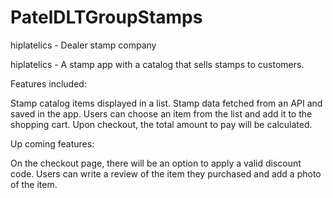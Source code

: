 # PatelDLTGroupStamps
hiplatelics - Dealer stamp company


hiplatelics - A stamp app with a catalog that sells stamps to customers.

Features included:

Stamp catalog items displayed in a list.
Stamp data fetched from an API and saved in the app.
Users can choose an item from the list and add it to the shopping cart.
Upon checkout, the total amount to pay will be calculated.

Up coming features:

On the checkout page, there will be an option to apply a valid discount code.
Users can write a review of the item they purchased and add a photo of the item.

